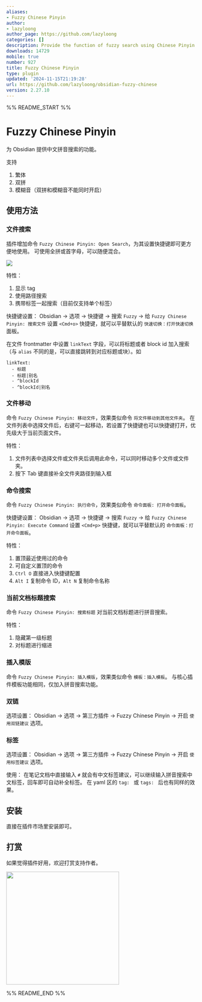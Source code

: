```yaml
---
aliases:
- Fuzzy Chinese Pinyin
author:
- lazyloong
author_page: https://github.com/lazyloong
categories: []
description: Provide the function of fuzzy search using Chinese Pinyin.
downloads: 14729
mobile: true
number: 927
title: Fuzzy Chinese Pinyin
type: plugin
updated: '2024-11-15T21:19:28'
url: https://github.com/lazyloong/obsidian-fuzzy-chinese
version: 2.27.10
---
```


%% README_START %%

# Fuzzy Chinese Pinyin

为 Obsidian 提供中文拼音搜索的功能。

支持

1. 繁体
2. 双拼
3. 模糊音（双拼和模糊音不能同时开启）

## 使用方法

### 文件搜索

插件增加命令 `Fuzzy Chinese Pinyin: Open Search`，为其设置快捷键即可更方便地使用。
可使用全拼或首字母，可以随便混合。

![](https://raw.githubusercontent.com/lazyloong/obsidian-fuzzy-chinese/HEAD/img/README.jpg)

特性：

1. 显示 tag
2. 使用路径搜索
3. 携带标签一起搜索（目前仅支持单个标签）

快捷键设置：
Obsidian -> 选项 -> 快捷键 -> 搜索 `Fuzzy` -> 给 `Fuzzy Chinese Pinyin: 搜索文件` 设置 `<Cmd+o>` 快捷键，就可以平替默认的 `快速切换：打开快速切换` 面板。

在文件 frontmatter 中设置 `linkText` 字段，可以将标题或者 block id 加入搜索（与 `alias` 不同的是，可以直接跳转到对应标题或块）。如

```
linkText:
  - 标题
  - 标题|别名
  - ^blockId
  - ^blockId|别名
```

### 文件移动

命令 `Fuzzy Chinese Pinyin: 移动文件`，效果类似命令 `将文件移动到其他文件夹`。
在文件列表中选择文件后，右键可一起移动，若设置了快捷键也可以快捷键打开，优先级大于当前页面文件。

特性：

1. 文件列表中选择文件或文件夹后调用此命令，可以同时移动多个文件或文件夹。
2. 按下 Tab 键直接补全文件夹路径到输入框

### 命令搜索

命令 `Fuzzy Chinese Pinyin: 执行命令`，效果类似命令 `命令面板: 打开命令面板`。

快捷键设置：
Obsidian -> 选项 -> 快捷键 -> 搜索 `Fuzzy` -> 给 `Fuzzy Chinese Pinyin: Execute Command` 设置 `<Cmd+p>` 快捷键，就可以平替默认的 `命令面板：打开命令面板`。

特性：

1. 置顶最近使用过的命令
2. 可自定义置顶的命令
3. `Ctrl O` 直接进入快捷键配置
4. `Alt I` 复制命令 ID，`Alt N` 复制命令名称

### 当前文档标题搜索

命令 `Fuzzy Chinese Pinyin: 搜索标题`
对当前文档标题进行拼音搜索。

特性：

1. 隐藏第一级标题
2. 对标题进行缩进

### 插入模版

命令 `Fuzzy Chinese Pinyin: 插入模版`，效果类似命令 `模板：插入模板`。
与核心插件模板功能相同，仅加入拼音搜索功能。

### 双链

选项设置：
Obsidian -> 选项 -> 第三方插件 -> Fuzzy Chinese Pinyin -> 开启 `使用双链建议` 选项。

### 标签

选项设置：
Obsidian -> 选项 -> 第三方插件 -> Fuzzy Chinese Pinyin -> 开启 `使用标签建议` 选项。

使用：
在笔记文档中直接输入 `#` 就会有中文标签建议，可以继续输入拼音搜索中文标签，回车即可自动补全标签。
在 yaml 区的 `tag: ` 或 `tags: ` 后也有同样的效果。

## 安装

直接在插件市场里安装即可。

## 打赏

如果觉得插件好用，欢迎打赏支持作者。

<img src="https://raw.githubusercontent.com/lazyloong/obsidian-fuzzy-chinese/main/img/1.jpg" width="300px">


%% README_END %%